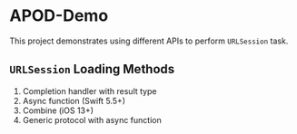 # APOD-Demo
This project demonstrates using different APIs to perform `URLSession` task.

## `URLSession` Loading Methods
1.  Completion handler with result type
2.  Async function (Swift 5.5+)
3.  Combine (iOS 13+)
4.  Generic protocol with async function
